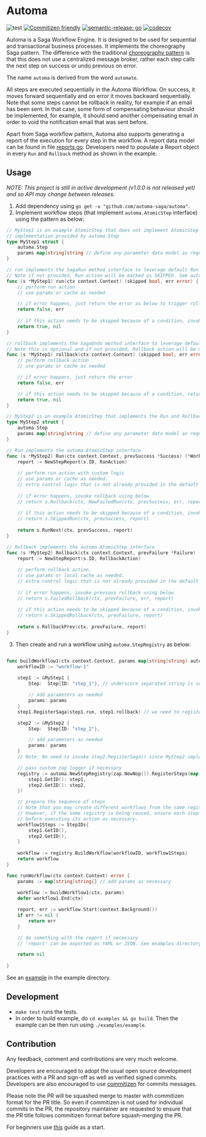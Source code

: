 # Automa
![test](https://github.com/automa-saga/automa/actions/workflows/test.yaml/badge.svg)
[![Commitizen friendly](https://img.shields.io/badge/commitizen-friendly-brightgreen.svg)](http://commitizen.github.io/cz-cli/)
[![semantic-release: go](https://img.shields.io/badge/semantic--release-go?logo=semantic-release)](https://github.com/semantic-release/semantic-release)
[![codecov](https://codecov.io/gh/automa-saga/automa/branch/master/graph/badge.svg?token=DMRN5J6TJW)](https://codecov.io/gh/automa-saga/automa)

Automa is a Saga Workflow Engine. It is designed to be used for sequential and transactional business processes. It 
implements the choreography Saga pattern. The difference with the traditional
[choreography pattern](https://learn.microsoft.com/en-us/azure/architecture/reference-architectures/saga/saga) is that 
this does not use a centralized message broker, rather each step calls the next step on success or undo previous on 
error. 

The name `automa` is derived from the word `automate`.

All steps are executed sequentially in the Automa Workflow. On success, it moves forward sequentially and on error it moves
backward sequentially. Note that some steps cannot be rollback in reality, for example if an email has been sent. In that
case, some form of compensating behaviour should be implemented, for example, it should send another compensating email 
in order to void the notification email that was sent before.

Apart from Saga workflow pattern, Automa also supports generating a report of the execution for every step in the workflow. 
A report data model can be found in file [reports.go](https://github.com/automa-saga/automa/blob/master/reports.go). 
Developers need to populate a Report object in every `Run` and `Rollback` method as shown in the example. 

## Usage

*NOTE: This project is still in active development (v1.0.0 is not released yet) and so API may change between releases.*

1. Add dependency using `go get -u "github.com/automa-saga/automa"`.
2. Implement workflow steps (that implement `automa.AtomicStep` interface) using the pattern as below:
```go
// MyStep1 is an example AtomicStep that does not implement AtomicStep interface directly and uses the default 
// implementation provided by automa.Step 
type MyStep1 struct {
    automa.Step
    params map[string]string // define any parameter data model as required
}

// run implements the SagaRun method interface to leverage default Run control logic that is implemented in automa.Step
// Note if not provided, Run action will be marked as SKIPPED. See automa Step implementation.
func (s *MyStep1) run(ctx context.Context) (skipped bool, err error) {
    // perform run action
    // use params or cache as needed

	// if error happens, just return the error as below to trigger rollback
	return false, err
	
    // if this action needs to be skipped because of a condition, invoke next step using
	return true, nil
}

// rollback implements the SagaUndo method interface to leverage default Rollback control logic that is implemented in automa.Step
// Note this is optional and if not provided, Rollback action will be marked as SKIPPED
func (s *MyStep1) rollback(ctx context.Context) (skipped bool, err error) {
    // perform rollback action
    // use params or cache as needed

    // if error happens, just return the error 
    return false, err

    // if this action needs to be skipped because of a condition, return: 
    return true, nil
}

// MyStep2 is an example AtomicStep that implements the Run and Rollback method interface directly
type MyStep2 struct {
	automa.Step
	params map[string]string // define any parameter data model as required
}

// Run implements the automa.AtomicStep interface
func (s *MyStep2) Run(ctx context.Context, prevSuccess *Success) (*WorkflowReport, error) {
	report := NewStepReport(s.ID, RunAction)
	
	// perform run action with custom logic
	// use params or cache as needed.
	// extra control logic that is not already provided in the default automa.Step.Run
	
	// if error happens, invoke rollback using below
	// return s.Rollback(ctx, NewFailedRun(ctx, prevSuccess, err, report))
	
	// if this action needs to be skipped because of a condition, invoke next Run using..
	// return s.SkippedRun(ctx, prevSuccess, report) 
	
	return s.RunNext(ctx, prevSuccess, report)
}

// Rollback implements the automa.AtomicStep interface
func (s *MyStep2) Rollback(ctx context.Context, prevFailure *Failure) (*WorkflowReport, error) {
	report := NewStepReport(s.ID, RollbackAction)
	
	// perform rollback action.
	// use params or local cache as needed.
	// extra control logic that is not already provided in the default automa.Step.Rollback
	
	// if error happens, invoke previous rollback using below
	// return s.FailedRollback(ctx, prevFailure, err, report)
	
	// if this action needs to be skipped because of a condition, invoke ..
	// return s.SkippedRollback(ctx, prevFailure, report) 
	
	return s.RollbackPrev(ctx, prevFailure, report)
}
```

3. Then create and run a workflow using `automa.StepRegistry` as below:
```go

func buildWorkflow1(ctx context.Context, params map[string]string) automa.Workflow {
    workflowID := "workflow-1"
	
    step1 := &MyStep1 {
        Step:  Step{ID: "step_1"}, // underscore separated string is suitable for IDs

        // add parameters as needed
        params: params
    }
	step1.RegisterSaga(step1.run, step1.rollback) // we need to register so that default Run and Rollback logic can be used

    step2 := &MyStep2 {
        Step:  Step{ID: "step_2"},

        // add parameters as needed
        params: params
    }
	// Note: No need to invoke step2.RegisterSaga() since MyStep2 implements the AtomicStep interface

    // pass custom zap logger if necessary
    registry := automa.NewStepRegistry(zap.NewNop()).RegisterSteps(map[string]AtomicStep{
        step1.GetID(): step1,
        step2.GetID(): step2,
    })

    // prepare the sequence of steps
    // Note that you may create different workflows from the same registry if needed.
    // However, if the same registry is being reused, ensure each step clears its local cache (if it has any)
    // before executing its action as necessary.
    workflow1Steps := StepIDs{
        step1.GetID(),
        step2.GetID(),
    }
	
    workflow := registry.BuildWorkflow(workflowID, workflow1Steps)
    return workflow
}

func runWorkflow(ctx context.Context) error {
    params := map[string]string{} // add params as necessary
	
    workflow := buildWorkflow1(ctx, params)
    defer workflow1.End(ctx)

    report, err := workflow.Start(context.Background())
    if err != nil {
        return err
    }

    // do something with the report if necessary 
    // 'report' can be exported as YAML or JSON. See examples directory.

    return nil
	
}
```

See an [example](https://github.com/automa-saga/automa/blob/master/docs/example/example.go) in the example directory. 

## Development
 - `make test` runs the tests. 
 - In order to build example, do `cd examples && go build`. Then the example can be then run using `./examples/example`.

## Contribution
Any feedback, comment and contributions are very much welcome. 

Developers are encouraged to adopt the usual open source development practices with a PR and sign-off as well as 
verified signed commits. Developers are also encouraged to use [commitizen](https://commitizen-tools.github.io/commitizen/) 
for commits messages.

Please note the PR will be squashed merge to master with commitizen format for the PR title. So even if commitizen is not
used for individual commits in the PR, the repository maintainer are requested to ensure that the PR title follows 
commitizen format before squash-merging the PR.

For beginners use [this](https://github.com/firstcontributions/first-contributions) guide as a start.
